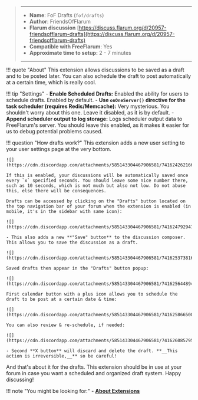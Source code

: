> ---
> - **Name**: FoF Drafts (`fof/drafts`)
> - **Author**: FriendsOfFlarum
> - **Flarum discussion** [https://discuss.flarum.org/d/20957-friendsofflarum-drafts](https://discuss.flarum.org/d/20957-friendsofflarum-drafts)
> - **Compatible with FreeFlarum**: Yes
> - **Approximate time to setup:** 2 - 7 minutes
>
> ---

!!! quote "About"
    This extension allows discussions to be saved as a draft and to be posted later. You can also schedule the draft to post automatically at a certain time, which is really cool.
    
!!! tip "Settings"
    - **Enable Scheduled Drafts:** Enabled the ability for users to schedule drafts. Enabled by default.
    - **Use `onOneServer()` directive for the task scheduler (requires Redis/Memcache):** Very mysterious. You shouldn't worry about this one. Leave it disabled, as it is by default.
    - **Append scheduler output to log storage:** Logs scheduler output data to FreeFlarum's server. You should leave this enabled, as it makes it easier for us to debug potential problems caused.
    
!!! question "How drafts work?"
    This extension adds a new user setting to your user settings page at the very bottom.
    
    ![](https://cdn.discordapp.com/attachments/585143304467906581/741624262166839346/unknown.png)
    
    If this is enabled, your discussions will be automatically saved once every `x` specified seconds. You should leave some nice number there, such as 10 seconds, which is not much but also not low. Do not abuse this, else there will be consequences.
    
    Drafts can be accessed by clicking on the "Drafts" button located on the top navigation bar of your forum when the extension is enabled (in mobile, it's in the sidebar with same icon):
    
    ![](https://cdn.discordapp.com/attachments/585143304467906581/741624792947621918/unknown.png)
    
    - This also adds a new **"Save" button** to the discussion composer. This allows you to save the discussion as a draft.
    
    ![](https://cdn.discordapp.com/attachments/585143304467906581/741625373816782918/unknown.png)
    
    Saved drafts then appear in the "Drafts" button popup:
    
    ![](https://cdn.discordapp.com/attachments/585143304467906581/741625644894519357/unknown.png)
    
    First calendar button with a plus icon allows you to schedule the draft to be post at a certain date & time:
    
    ![](https://cdn.discordapp.com/attachments/585143304467906581/741625866500440104/unknown.png)
    
    You can also review & re-schedule, if needed:
    
    ![](https://cdn.discordapp.com/attachments/585143304467906581/741626085795430520/unknown.png)
    
    - Second **X button** will discard and delete the draft. **__This action is irreversible,__** so be careful!
    
And that's about it for the drafts. This extension should be in use at your forum in case you want a scheduled and organized draft system. Happy discussing!

!!! note "You might be looking for:"
    - **[About Extensions](/docs/how-to/extensions/about-extensions/)**
